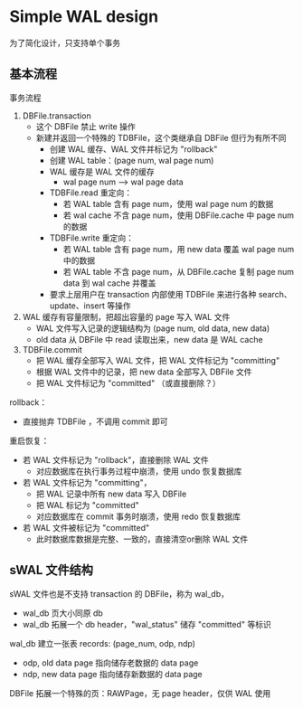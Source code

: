 # Simple WAL design

为了简化设计，只支持单个事务



## 基本流程

事务流程

1. DBFile.transaction
   * 这个 DBFile 禁止 write 操作
   * 新建并返回一个特殊的 TDBFile，这个类继承自 DBFile 但行为有所不同
     * 创建 WAL 缓存、WAL 文件并标记为 "rollback"
     * 创建 WAL table：(page num, wal page num)
     * WAL 缓存是 WAL 文件的缓存
       * wal page num --> wal page data 
     * TDBFile.read 重定向：
       * 若 WAL table 含有 page num，使用 wal page num 的数据
       * 若 wal cache 不含 page num，使用 DBFile.cache 中 page num 的数据
     * TDBFile.write 重定向：
       * 若 WAL table 含有 page num，用 new data 覆盖 wal page num 中的数据
       * 若 WAL table 不含 page num，从 DBFile.cache 复制 page num data 到 wal cache 并覆盖
     * 要求上层用户在 transaction 内部使用 TDBFile 来进行各种 search、update、insert 等操作
2. WAL 缓存有容量限制，把超出容量的 page 写入 WAL 文件
   * WAL 文件写入记录的逻辑结构为 (page num, old data, new data)
   * old data 从 DBFile 中 read 读取出来，new data 是 WAL cache
3. TDBFile.commit
   * 把 WAL 缓存全部写入 WAL 文件，把 WAL 文件标记为 "committing"
   * 根据 WAL 文件中的记录，把 new data 全部写入 DBFile 文件
   * 把 WAL 文件标记为 "committed" （或直接删除？）



rollback：

* 直接抛弃 TDBFile ，不调用 commit 即可



重启恢复：

* 若 WAL 文件标记为 "rollback"，直接删除 WAL 文件
  * 对应数据库在执行事务过程中崩溃，使用 undo 恢复数据库
* 若 WAL 文件标记为 "committing"，
  * 把 WAL 记录中所有 new data 写入 DBFile
  * 把 WAL 标记为 "committed"
  * 对应数据库在 commit 事务时崩溃，使用 redo 恢复数据库
* 若 WAL 文件被标记为 "committed"
  * 此时数据库数据是完整、一致的，直接清空or删除 WAL 文件



##  sWAL 文件结构

sWAL 文件也是不支持 transaction 的 DBFile，称为 wal_db，

* wal_db 页大小同原 db
* wal_db 拓展一个 db header，"wal_status" 储存 "committed" 等标识



wal_db 建立一张表 records: (page_num, odp, ndp)

* odp, old data page 指向储存老数据的 data page
* ndp, new data page 指向储存新数据的 data page

DBFile 拓展一个特殊的页：RAWPage，无 page header，仅供 WAL 使用









